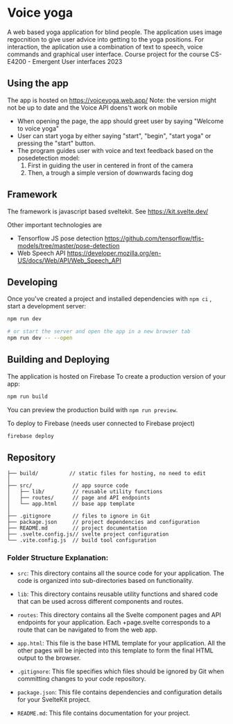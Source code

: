 # Voice yoga

A web based yoga application for blind people. The application uses image regocnition to give user advice into getting to the yoga positions. For interaction, the aplication use a combination of text to speech, voice commands and graphical user interface.
Course project for the course CS-E4200 - Emergent User interfaces 2023

## Using the app
The app is hosted on https://voiceyoga.web.app/ 
Note: the version might not be up to date and the Voice API doens't work on mobile

- When opening the page, the app should greet user by saying "Welcome to voice yoga"
- User can start yoga by either saying "start", "begin", "start yoga" or pressing the "start" button.
- The program guides user with voice and text feedback based on the posedetection model:
    1. First in guiding the user in centered in front of the camera
    2. Then, a trough a simple version of downwards facing dog

## Framework

The framework is javascript based sveltekit. See https://kit.svelte.dev/

Other important technologies are 
- Tensorflow JS pose detection https://github.com/tensorflow/tfjs-models/tree/master/pose-detection
- Web Speech API https://developer.mozilla.org/en-US/docs/Web/API/Web_Speech_API

## Developing

Once you've created a project and installed dependencies with `npm ci` , start a development server:

```bash
npm run dev

# or start the server and open the app in a new browser tab
npm run dev -- --open
```

## Building and Deploying

The application is hosted on Firebase
To create a production version of your app:

```bash
npm run build
```
You can preview the production build with `npm run preview`.

To deploy to Firebase (needs user connected to Firebase project)
```bash
firebase deploy
```

## Repository
```
├── build/          // static files for hosting, no need to edit
│
├── src/             // app source code
│   ├── lib/         // reusable utility functions
│   ├── routes/      // page and API endpoints
│   └── app.html     // base app template
│
├── .gitignore       // files to ignore in Git
├── package.json     // project dependencies and configuration
├── README.md        // project documentation
├── .svelte.config.js// svelte project configuration
└── .vite.config.js  // build tool configuration
```

### Folder Structure Explanation:

- `src`: This directory contains all the source code for your application. The code is organized into sub-directories based on functionality.

- `lib`: This directory contains reusable utility functions and shared code that can be used across different components and routes.

- `routes`: This directory contains all the Svelte component pages and API endpoints for your application. Each +page.svelte corresponds to a route that can be navigated to from the web app.

- `app.html`: This file is the base HTML template for your application. All the other pages will be injected into this template to form the final HTML output to the browser.

- `.gitignore`: This file specifies which files should be ignored by Git when committing changes to your code repository.

- `package.json`: This file contains dependencies and configuration details for your SvelteKit project.

- `README.md`: This file contains documentation for your project.
